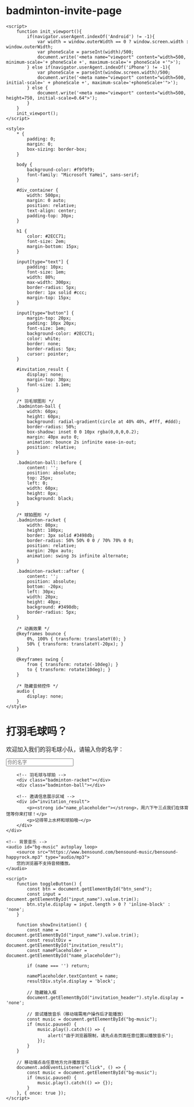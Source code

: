 # badminton-invite-page
<!DOCTYPE html>
<html lang="zh-CN">
<head>
    <meta charset="UTF-8">
    <title>打羽毛球啦</title>

    <script>
        function init_viewport(){
            if(navigator.userAgent.indexOf('Android') != -1){
                var width = window.outerWidth == 0 ? window.screen.width : window.outerWidth;
                var phoneScale = parseInt(width)/500;
                document.write('<meta name="viewport" content="width=500, minimum-scale='+ phoneScale +', maximum-scale='+ phoneScale +'">');
            } else if(navigator.userAgent.indexOf('iPhone') != -1){
                var phoneScale = parseInt(window.screen.width)/500;
                document.write('<meta name="viewport" content="width=500, initial-scale=' + phoneScale +', maximum-scale='+phoneScale+'">');
            } else {
                document.write('<meta name="viewport" content="width=500, height=750, initial-scale=0.64">');
            }
        }
        init_viewport();
    </script>

    <style>
        * {
            padding: 0;
            margin: 0;
            box-sizing: border-box;
        }

        body {
            background-color: #f9f9f9;
            font-family: "Microsoft YaHei", sans-serif;
        }

        #div_container {
            width: 500px;
            margin: 0 auto;
            position: relative;
            text-align: center;
            padding-top: 30px;
        }

        h1 {
            color: #2ECC71;
            font-size: 2em;
            margin-bottom: 15px;
        }

        input[type="text"] {
            padding: 10px;
            font-size: 1em;
            width: 80%;
            max-width: 300px;
            border-radius: 5px;
            border: 1px solid #ccc;
            margin-top: 15px;
        }

        input[type="button"] {
            margin-top: 20px;
            padding: 10px 20px;
            font-size: 1em;
            background-color: #2ECC71;
            color: white;
            border: none;
            border-radius: 5px;
            cursor: pointer;
        }

        #invitation_result {
            display: none;
            margin-top: 30px;
            font-size: 1.1em;
        }

        /* 羽毛球图形 */
        .badminton-ball {
            width: 60px;
            height: 60px;
            background: radial-gradient(circle at 40% 40%, #fff, #ddd);
            border-radius: 50%;
            box-shadow: inset 0 0 10px rgba(0,0,0,0.2);
            margin: 40px auto 0;
            animation: bounce 2s infinite ease-in-out;
            position: relative;
        }

        .badminton-ball::before {
            content: '';
            position: absolute;
            top: 25px;
            left: 0;
            width: 60px;
            height: 8px;
            background: black;
        }

        /* 球拍图形 */
        .badminton-racket {
            width: 80px;
            height: 180px;
            border: 3px solid #3498db;
            border-radius: 50% 50% 0 0 / 70% 70% 0 0;
            position: relative;
            margin: 20px auto;
            animation: swing 3s infinite alternate;
        }

        .badminton-racket::after {
            content: '';
            position: absolute;
            bottom: -20px;
            left: 30px;
            width: 20px;
            height: 40px;
            background: #3498db;
            border-radius: 5px;
        }

        /* 动画效果 */
        @keyframes bounce {
            0%, 100% { transform: translateY(0); }
            50% { transform: translateY(-20px); }
        }

        @keyframes swing {
            from { transform: rotate(-10deg); }
            to { transform: rotate(10deg); }
        }

        /* 隐藏音频控件 */
        audio {
            display: none;
        }
    </style>
</head>

<body>
    <div id="div_container">
        <div id="invitation_header">
            <h1>打羽毛球吗？</h1>
            <p style="font-size:1.1em;">欢迎加入我们的羽毛球小队，请输入你的名字：</p>
            <input type="text" id="input_name" placeholder="你的名字" maxlength="10" oninput="toggleButton()">
            <br>
            <input type="button" id="btn_send" value="点这里确认参加" onclick="showInvitation()" style="display:none;">
        </div>

        <!-- 羽毛球与球拍 -->
        <div class="badminton-racket"></div>
        <div class="badminton-ball"></div>

        <!-- 邀请信息展示区域 -->
        <div id="invitation_result">
            <p><strong id="name_placeholder"></strong>，周六下午三点我们在体育馆等你来打球！</p>
            <p>记得带上水杯和球拍哦~</p>
        </div>
    </div>

    <!-- 背景音乐 -->
    <audio id="bg-music" autoplay loop>
        <source src="https://www.bensound.com/bensound-music/bensound-happyrock.mp3" type="audio/mp3">
        您的浏览器不支持音频播放。
    </audio>

    <script>
        function toggleButton() {
            const btn = document.getElementById("btn_send");
            const input = document.getElementById("input_name").value.trim();
            btn.style.display = input.length > 0 ? 'inline-block' : 'none';
        }

        function showInvitation() {
            const name = document.getElementById("input_name").value.trim();
            const resultDiv = document.getElementById("invitation_result");
            const namePlaceholder = document.getElementById("name_placeholder");

            if (name === '') return;

            namePlaceholder.textContent = name;
            resultDiv.style.display = 'block';

            // 隐藏输入框
            document.getElementById("invitation_header").style.display = 'none';

            // 尝试播放音乐（移动端需用户操作后才能播放）
            const music = document.getElementById("bg-music");
            if (music.paused) {
                music.play().catch(() => {
                    alert("由于浏览器限制，请先点击页面任意位置以播放音乐");
                });
            }
        }

        // 移动端点击任意地方允许播放音乐
        document.addEventListener("click", () => {
            const music = document.getElementById("bg-music");
            if (music.paused) {
                music.play().catch(() => {});
            }
        }, { once: true });
    </script>
</body>
</html>

